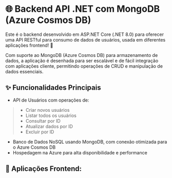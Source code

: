 # 🌐 Backend API .NET com MongoDB (Azure Cosmos DB)
Este é o backend desenvolvido em ASP.NET Core (.NET 8.0) para oferecer uma API RESTful para consumo de dados de usuários, usada em diferentes aplicações frontend! 🚀  

Com suporte ao MongoDB (Azure Cosmos DB) para armazenamento de dados, a aplicação é desenhada para ser escalável e de fácil integração com aplicações cliente, permitindo operações de CRUD e manipulação de dados essenciais.  

## ✨ Funcionalidades Principais
- API de Usuários com operações de:
> - Criar novos usuários  
> - Listar todos os usuários  
> - Consultar por ID  
> - Atualizar dados por ID  
> - Excluir por ID  
- Banco de Dados NoSQL usando MongoDB, com conexão otimizada para o Azure Cosmos DB  
- Hospedagem na Azure para alta disponibilidade e performance  

## 🚀 Aplicações Frontend:

